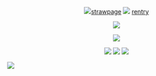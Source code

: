 <p align="center"
 
![](https://64.media.tumblr.com/17afedf3f471f8da8d8ad7f2ee2829a9/1b91c9ff1a190ff1-a9/s1280x1920/794a6c94432fd99ee1146ef79c0246756fff26e8.pnj)[strawpage](https://twohundredshots.straw.page)   ![](https://64.media.tumblr.com/a6e4c625efe2932a6f1e344094fdb95d/a2e303eee1bb94f9-23/s75x75_c1/d88b88565ce77863758f1084ca98cc45083de856.gifv)  [rentry](https://rentry.co/twohundredshots)

<p align="center" 

 ![](https://64.media.tumblr.com/1868ca3b0d31996a68eec51afc98975c/af3fb51e2222e5bf-c7/s400x600/fb70661bafc414ff87c94898b50b55591f89558c.pnj)
<p align="center"

![](https://64.media.tumblr.com/1a8f60147047b99c08f0d9ef9f5a3f3d/178e2f094de5bca4-fd/s250x400/f54b4ccfee3bb2bf3fd6332f78343fb00ab7b889.gifv)

<p align="center" 
 
![](https://64.media.tumblr.com/e02a7e3bc695f28155e5b81115b860e7/75d16fe9c791f293-ff/s250x400/dc9fc5e291b1a878a8191f95ac8c20881c2240b6.gifv)
![](https://64.media.tumblr.com/6ff1fad58063b52873d362aac0ebb042/75d16fe9c791f293-03/s250x400/77db96e4731b10e80eaec70d03348b1a867e5238.gifv)
![](https://64.media.tumblr.com/67523a6abf574d28e75ae41e22f772e5/75d16fe9c791f293-f5/s250x400/409ce91c08cabd082435bba945213ec8cd407a2f.gifv)

 
![](https://64.media.tumblr.com/7b69b6d8349f5c110392dacb6862c078/1b91c9ff1a190ff1-48/s1280x1920/4cd2d805fc1c0440ce40970f32fcd7b351a7a4d0.pnj)
<p align="center"



 

